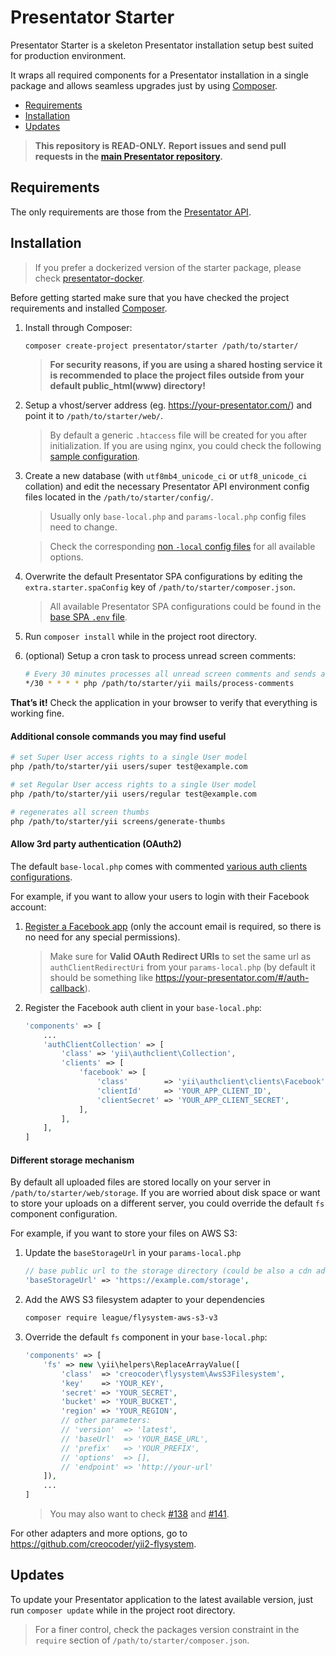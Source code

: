 Presentator Starter
======================================================================

Presentator Starter is a skeleton Presentator installation setup best suited for production environment.

It wraps all required components for a Presentator installation in a single package and allows seamless upgrades just by using [Composer](https://getcomposer.org/).

- [Requirements](#requirements)
- [Installation](#installation)
- [Updates](#updates)

> **This repository is READ-ONLY.**
> **Report issues and send pull requests in the [main Presentator repository](https://github.com/presentator/presentator/issues).**


## Requirements

The only requirements are those from the [Presentator API](https://github.com/presentator/presentator-api/blob/master/README.md#requirements).


## Installation

> If you prefer a dockerized version of the starter package, please check [presentator-docker](https://github.com/presentator/presentator-docker).

Before getting started make sure that you have checked the project requirements and installed [Composer](https://getcomposer.org/).

1. Install through Composer:

    ```bash
    composer create-project presentator/starter /path/to/starter/
    ```

    > **For security reasons, if you are using a shared hosting service it is recommended to place the project files outside from your default public_html(www) directory!**

2. Setup a vhost/server address (eg. https://your-presentator.com/) and point it to `/path/to/starter/web/`.

    > By default a generic `.htaccess` file will be created for you after initialization. If you are using nginx, you could check the following [sample configuration](https://github.com/presentator/presentator/issues/120#issuecomment-539844456).

3. Create a new database (with `utf8mb4_unicode_ci` or `utf8_unicode_ci` collation) and edit the necessary Presentator API environment config files located in the `/path/to/starter/config/`.

    > Usually only `base-local.php` and `params-local.php` config files need to change.

    > Check the corresponding [non `-local` config files](https://github.com/presentator/presentator-api/blob/master/config) for all available options.

4. Overwrite the default Presentator SPA configurations by editing the `extra.starter.spaConfig` key of `/path/to/starter/composer.json`.

    > All available Presentator SPA configurations could be found in the [base SPA `.env` file](https://github.com/presentator/presentator-spa/blob/master/.env).

5. Run `composer install` while in the project root directory.

6. (optional) Setup a cron task to process unread screen comments:

    ```bash
    # Every 30 minutes processes all unread screen comments and sends an email to the related users.
    */30 * * * * php /path/to/starter/yii mails/process-comments
    ```

**That’s it!** Check the application in your browser to verify that everything is working fine.

#### Additional console commands you may find useful

```bash
# set Super User access rights to a single User model
php /path/to/starter/yii users/super test@example.com

# set Regular User access rights to a single User model
php /path/to/starter/yii users/regular test@example.com

# regenerates all screen thumbs
php /path/to/starter/yii screens/generate-thumbs
```

#### Allow 3rd party authentication (OAuth2)

The default `base-local.php` comes with commented [various auth clients configurations](https://github.com/presentator/presentator/blob/master/packages/api/environments/prod/config/base-local.php#L40-L79).

For example, if you want to allow your users to login with their Facebook account:

1. [Register a Facebook app](https://developers.facebook.com/docs/apps#register) (only the account email is required, so there is no need for any special permissions).

    > Make sure for **Valid OAuth Redirect URIs** to set the same url as `authClientRedirectUri` from your `params-local.php` (by default it should be something like https://your-presentator.com/#/auth-callback).

2. Register the Facebook auth client in your `base-local.php`:

    ```php
    'components' => [
        ...
        'authClientCollection' => [
            'class' => 'yii\authclient\Collection',
            'clients' => [
                'facebook' => [
                    'class'        => 'yii\authclient\clients\Facebook',
                    'clientId'     => 'YOUR_APP_CLIENT_ID',
                    'clientSecret' => 'YOUR_APP_CLIENT_SECRET',
                ],
            ],
        ],
    ]
    ```

#### Different storage mechanism

By default all uploaded files are stored locally on your server in `/path/to/starter/web/storage`.
If you are worried about disk space or want to store your uploads on a different server, you could override the default `fs` component configuration.

For example, if you want to store your files on AWS S3:

1. Update the `baseStorageUrl` in your `params-local.php`

    ```php
    // base public url to the storage directory (could be also a cdn address if you use S3 or other storage mechanism)
    'baseStorageUrl' => 'https://example.com/storage',
    ```

2. Add the AWS S3 filesystem adapter to your dependencies

    ```bash
    composer require league/flysystem-aws-s3-v3
    ```

3. Override the default `fs` component in your `base-local.php`:

    ```php
    'components' => [
        'fs' => new \yii\helpers\ReplaceArrayValue([
            'class'  => 'creocoder\flysystem\AwsS3Filesystem',
            'key'    => 'YOUR_KEY',
            'secret' => 'YOUR_SECRET',
            'bucket' => 'YOUR_BUCKET',
            'region' => 'YOUR_REGION',
            // other parameters:
            // 'version'  => 'latest',
            // 'baseUrl'  => 'YOUR_BASE_URL',
            // 'prefix'   => 'YOUR_PREFIX',
            // 'options'  => [],
            // 'endpoint' => 'http://your-url'
        ]),
        ...
    ]
    ```

    > You may also want to check [#138](https://github.com/presentator/presentator/issues/138) and [#141](https://github.com/presentator/presentator/issues/141).

For other adapters and more options, go to https://github.com/creocoder/yii2-flysystem.


## Updates

To update your Presentator application to the latest available version, just run `composer update` while in the project root directory.

> For a finer control, check the packages version constraint in the `require` section of `/path/to/starter/composer.json`.
